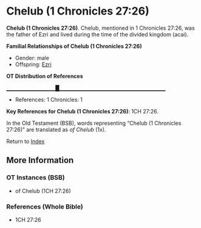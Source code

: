 # Chelub (1 Chronicles 27:26)
**Chelub (1 Chronicles 27:26)**. 
Chelub, mentioned in 1 Chronicles 27:26, was the father of Ezri and lived during the time of the divided kingdom (acai). 




**Familial Relationships of Chelub (1 Chronicles 27:26)**


* Gender: male
* Offspring: [Ezri](Ezri.md)


**OT Distribution of References**

▁▁▁▁▁▁▁▁▁▁▁▁█▁▁▁▁▁▁▁▁▁▁▁▁▁▁▁▁▁▁▁▁▁▁▁▁▁▁
* References: 1 Chronicles: 1



**Key References for Chelub (1 Chronicles 27:26)**: 
1CH 27:26. 


In the Old Testament (BSB), words representing “Chelub (1 Chronicles 27:26)” are translated as 
*of Chelub* (1x). 




Return to [Index](00-Index.md)

## More Information

### OT Instances (BSB)

* of Chelub (1CH 27:26)



### References (Whole Bible)

* 1CH 27:26



